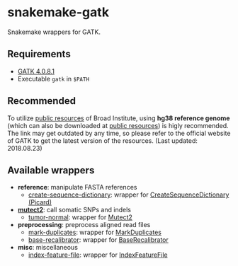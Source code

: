 # snakemake-gatk

Snakemake wrappers for GATK.

## Requirements

- [GATK 4.0.8.1](https://software.broadinstitute.org/gatk/download/)
- Executable `gatk` in `$PATH`

## Recommended

To utilize [public resources](https://console.cloud.google.com/storage/browser/genomics-public-data/resources/broad/hg38/v0) of Broad Institute, using **hg38 reference genome** (which can also be downloaded at [public resources](https://console.cloud.google.com/storage/browser/genomics-public-data/resources/broad/hg38/v0)) is higly recommended. The link may get outdated by any time, so please refer to the official website of GATK to get the latest version of the resources. (Last updated: 2018.08.23)

## Available wrappers

- **reference**: manipulate FASTA references
  - [create-sequence-dictionary](gatk/reference/create-sequence-dictionary): wrapper for [CreateSequenceDictionary (Picard)](https://software.broadinstitute.org/gatk/documentation/tooldocs/4.0.3.0/picard_sam_CreateSequenceDictionary.php)
- [**mutect2**](gatk/mutect2): call somatic SNPs and indels
  - [tumor-normal](gatk/mutect2/tumor-normal): wrapper for [Mutect2](https://software.broadinstitute.org/gatk/documentation/tooldocs/current/org_broadinstitute_hellbender_tools_walkers_mutect_Mutect2.php)
- **preprocessing**: preprocess aligned read files
  - [mark-duplicates](gatk/preprocessing/mark-duplicates): wrapper for [MarkDuplicates](https://software.broadinstitute.org/gatk/documentation/tooldocs/4.0.4.0/picard_sam_markduplicates_MarkDuplicates.php)
  - [base-recalibrator](gatk/preprocessing/base-recalibrator): wrapper for [BaseRecalibrator](https://software.broadinstitute.org/gatk/documentation/tooldocs/current/org_broadinstitute_hellbender_tools_walkers_bqsr_BaseRecalibrator.php)
- **misc**: miscellaneous
  - [index-feature-file](gatk/misc/index-feature-file): wrapper for [IndexFeatureFile](https://software.broadinstitute.org/gatk/documentation/tooldocs/4.0.3.0/org_broadinstitute_hellbender_tools_IndexFeatureFile.php)
